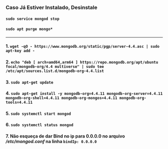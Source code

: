 ### Caso Já Estiver Instalado, Desinstale
#### `sudo service mongod stop `
#### `sudo apt purge mongo*`
---

#### 1. `wget -qO - https://www.mongodb.org/static/pgp/server-4.4.asc | sudo apt-key add -`
#### 2. `echo "deb [ arch=amd64,arm64 ] https://repo.mongodb.org/apt/ubuntu focal/mongodb-org/4.4 multiverse" | sudo tee /etc/apt/sources.list.d/mongodb-org-4.4.list`
#### 3. `sudo apt-get update`
#### 4. `sudo apt-get install -y mongodb-org=4.4.11 mongodb-org-server=4.4.11 mongodb-org-shell=4.4.11 mongodb-org-mongos=4.4.11 mongodb-org-tools=4.4.11`
#### 5. `sudo systemctl start mongod`
#### 6. `sudo systemctl status mongod`
#### 7. Não esqueça de dar Bind no ip para 0.0.0.0 no arquivo */etc/mongod.conf* na linha `bindIp: 0.0.0.0`
